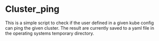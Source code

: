 # Cluster_ping

This is a simple script to check if the user defined in a given kube config can ping the given cluster.
The result are currently saved to a yaml file in the operating systems temporary directory.
